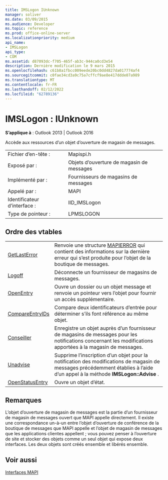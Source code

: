 ```yaml
---
title: IMSLogon IUnknown
manager: soliver
ms.date: 03/09/2015
ms.audience: Developer
ms.topic: reference
ms.prod: office-online-server
ms.localizationpriority: medium
api_name:
- IMSLogon
api_type:
- COM
ms.assetid: d87093dc-f705-465f-ab3c-944ca0cd3e54
description: Dernière modification le 9 mars 2015
ms.openlocfilehash: c61b8a1fbcc009eede20bc0dd4827da017774af4
ms.sourcegitcommit: c0fae34cd3a9c75a7cffcf9ae8e417ddde07a989
ms.translationtype: MT
ms.contentlocale: fr-FR
ms.lasthandoff: 02/12/2022
ms.locfileid: "62789136"
---
```

# <a name="imslogon--iunknown"></a>IMSLogon : IUnknown

  
  
**S’applique à** : Outlook 2013 | Outlook 2016 
  
Accède aux ressources d’un objet d’ouverture de magasin de messages.
  
|||
|:-----|:-----|
|Fichier d’en-tête :  <br/> |Mapispi.h  <br/> |
|Exposé par :  <br/> |Objets d’ouverture de magasin de messages  <br/> |
|Implémenté par :  <br/> |Fournisseurs de magasins de messages  <br/> |
|Appelé par :  <br/> |MAPI  <br/> |
|Identificateur d’interface :  <br/> |IID_IMSLogon  <br/> |
|Type de pointeur :  <br/> |LPMSLOGON  <br/> |
   
## <a name="vtable-order"></a>Ordre des vtables

|||
|:-----|:-----|
|[GetLastError](imslogon-getlasterror.md) <br/> |Renvoie une structure [MAPIERROR](mapierror.md) qui contient des informations sur la dernière erreur qui s’est produite pour l’objet de la boutique de messages. |
|[Logoff](imslogon-logoff.md) <br/> |Déconnecte un fournisseur de magasins de messages. |
|[OpenEntry](imslogon-openentry.md) <br/> |Ouvre un dossier ou un objet message et renvoie un pointeur vers l’objet pour fournir un accès supplémentaire. |
|[CompareEntryIDs](imslogon-compareentryids.md) <br/> |Compare deux identificateurs d’entrée pour déterminer s’ils font référence au même objet. |
|[Conseiller](imslogon-advise.md) <br/> |Enregistre un objet auprès d’un fournisseur de magasins de messages pour les notifications concernant les modifications apportées à la magasin de messages. |
|[Unadvise](imslogon-unadvise.md) <br/> |Supprime l’inscription d’un objet pour la notification des modifications de magasin de messages précédemment établies à l’aide d’un appel à la méthode **IMSLogon::Advise** . |
|[OpenStatusEntry](imslogon-openstatusentry.md) <br/> |Ouvre un objet d’état. |
   
## <a name="remarks"></a>Remarques

L’objet d’ouverture de magasin de messages est la partie d’un fournisseur de magasin de messages ouvert que MAPI appelle directement. Il existe une correspondance un-à-un entre l’objet d’ouverture de conférence de la boutique de messages que MAPI appelle et l’objet de magasin de messages que les applications clientes appellent ; vous pouvez penser à l’ouverture de site et stocker des objets comme un seul objet qui expose deux interfaces. Les deux objets sont créés ensemble et libérés ensemble.
  
## <a name="see-also"></a>Voir aussi



[Interfaces MAPI](mapi-interfaces.md)

